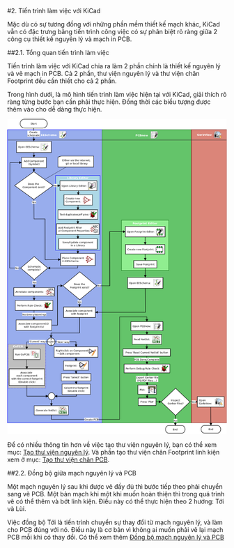 #2. Tiến trình làm việc với KiCad

Mặc dù có sự tương đồng với những phần mềm thiết kế mạch khác, KiCad vẫn có đặc trưng bằng tiến trình công việc có sự phân biệt rõ ràng giữa 2 công cụ thiết kế nguyên lý và mạch in PCB.

##2.1. Tổng quan tiến trình làm việc

Tiến trình làm việc với KiCad chia ra làm 2 phần chính là thiết kế nguyên lý và vẽ mạch in PCB. Cả 2 phần, thư viện nguyên lý và thư viện chân Footprint đều cần thiết cho cả 2 phần.

Trong hình dưới, là mô hình tiến trình làm việc hiện tại với KiCad, giải thích rõ ràng từng bước bạn cần phải thực hiện. Đồng thời các biểu tượng được thêm vào cho dễ dàng thực hiện.

![](images/kicad_flowchart.png)

Để có nhiều thông tin hơn về việc tạo thư viện nguyên lý, bạn có thể xem mục: [Tạo thư viện nguyên lý](schematic-library.md). Và phần tạo thư viện chân Footprint linh kiện xem ở mục: [Tạo thư viện chân PCB](pcb-library.md).

##2.2. Đồng bộ giữa mạch nguyên lý và PCB

Một mạch nguyên lý sau khi được vẽ đầy đủ thì bước tiếp theo phải chuyển sang vẽ PCB. Một bản mạch khi một khi muốn hoàn thiện thì trong quá trình vẽ có thể thêm và bớt linh kiện. Điều này có thể thực hiện theo 2 hướng: Tới và Lùi.

Việc đồng bộ Tới là tiến trình chuyển sự thay đổi từ mạch nguyên lý, và làm cho PCB đúng với nó. Điều này là cơ bản vì không ai muốn phải vẽ lại mạch PCB mỗi khi có thay đổi. Có thể xem thêm [Đồng bộ mạch nguyên lý và PCB](annotation.md)
